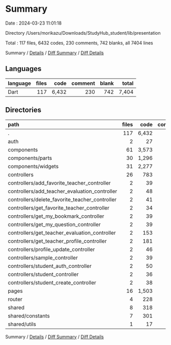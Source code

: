 # Summary

Date : 2024-03-23 11:01:18

Directory /Users/morikazu/Downloads/StudyHub_student/lib/presentation

Total : 117 files,  6432 codes, 230 comments, 742 blanks, all 7404 lines

Summary / [Details](details.md) / [Diff Summary](diff.md) / [Diff Details](diff-details.md)

## Languages
| language | files | code | comment | blank | total |
| :--- | ---: | ---: | ---: | ---: | ---: |
| Dart | 117 | 6,432 | 230 | 742 | 7,404 |

## Directories
| path | files | code | comment | blank | total |
| :--- | ---: | ---: | ---: | ---: | ---: |
| . | 117 | 6,432 | 230 | 742 | 7,404 |
| auth | 2 | 27 | 12 | 12 | 51 |
| components | 61 | 3,573 | 38 | 330 | 3,941 |
| components/parts | 30 | 1,296 | 13 | 166 | 1,475 |
| components/widgets | 31 | 2,277 | 25 | 164 | 2,466 |
| controllers | 26 | 783 | 136 | 202 | 1,121 |
| controllers/add_favorite_teacher_controller | 2 | 39 | 7 | 11 | 57 |
| controllers/add_teacher_evaluation_controller | 2 | 48 | 7 | 11 | 66 |
| controllers/delete_favorite_teacher_controller | 2 | 41 | 7 | 11 | 59 |
| controllers/get_favorite_teacher_controller | 2 | 34 | 23 | 11 | 68 |
| controllers/get_my_bookmark_controller | 2 | 39 | 7 | 12 | 58 |
| controllers/get_my_question_controller | 2 | 39 | 7 | 12 | 58 |
| controllers/get_teacher_evaluation_controller | 2 | 153 | 18 | 35 | 206 |
| controllers/get_teacher_profile_controller | 2 | 181 | 19 | 37 | 237 |
| controllers/profile_update_controller | 2 | 46 | 7 | 13 | 66 |
| controllers/sample_controller | 2 | 39 | 13 | 12 | 64 |
| controllers/student_auth_controller | 2 | 50 | 7 | 12 | 69 |
| controllers/student_controller | 2 | 36 | 7 | 12 | 55 |
| controllers/student_create_controller | 2 | 38 | 7 | 13 | 58 |
| pages | 16 | 1,503 | 24 | 107 | 1,634 |
| router | 4 | 228 | 7 | 21 | 256 |
| shared | 8 | 318 | 13 | 70 | 401 |
| shared/constants | 7 | 301 | 13 | 65 | 379 |
| shared/utils | 1 | 17 | 0 | 5 | 22 |

Summary / [Details](details.md) / [Diff Summary](diff.md) / [Diff Details](diff-details.md)